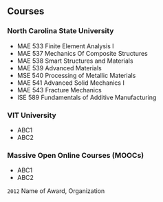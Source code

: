 <!---
No Title
-->

## Courses

### North Carolina State University 

* MAE 533 Finite Element Analysis I
* MAE 537 Mechanics Of Composite Structures
* MAE 538 Smart Structures and Materials
* MAE 539 Advanced Materials
* MSE 540 Processing of Metallic Materials
* MAE 541 Advanced Solid Mechanics I
* MAE 543 Fracture Mechanics
* ISE 589 Fundamentals of Additive Manufacturing

### VIT University

* ABC1
* ABC2

### Massive Open Online Courses (MOOCs)
* ABC1
* ABC2






`2012`
Name of Award, Organization 
